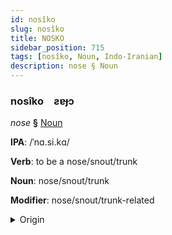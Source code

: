 ```yaml
---
id: nosîko
slug: nosîko
title: NOSKO
sidebar_position: 715
tags: [nosîko, Noun, Indo-Iranian]
description: nose § Noun
---
```


### nosîko&emsp;<span kind="abugida">ƨɐɟɔ</span>

*nose* **§** [Noun](../../tags/Noun)

**IPA**: /ˈnɑ.si.kɑ/

**Verb**: to be a nose/snout/trunk

**Noun**: nose/snout/trunk

**Modifier**: nose/snout/trunk-related

<details>
    <summary>Origin</summary>
    Marathi नासिका nāsikā /nɑ́ː.si.kɑː/<br/>
    <em>Indo-Iranian Language Family</em>
</details>